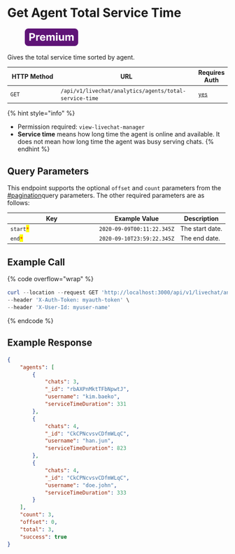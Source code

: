 # Get Agent Total Service Time

<figure><img src="../../../../../../../.gitbook/assets/Premium.svg" alt=""><figcaption></figcaption></figure>

Gives the total service time sorted by agent.

<table><thead><tr><th width="163">HTTP Method</th><th width="319">URL</th><th>Requires Auth</th></tr></thead><tbody><tr><td><code>GET</code></td><td><code>/api/v1/livechat/analytics/agents/total-service-time</code></td><td><a href="../../../authentication-endpoints/"><code>yes</code></a></td></tr></tbody></table>

{% hint style="info" %}
* Permission required: `view-livechat-manager`
* **Service time** means how long time the agent is online and available. It does not mean how long time the agent was busy serving chats.
{% endhint %}

## Query Parameters

This endpoint supports the optional `offset` and `count` parameters from the [#pagination](../../../../#pagination "mention")query parameters. The other required parameters are as follows:

<table><thead><tr><th width="189">Key</th><th>Example Value</th><th>Description</th></tr></thead><tbody><tr><td><code>start</code><mark style="color:red;"><code>*</code></mark></td><td><code>2020-09-09T00:11:22.345Z</code></td><td>The start date.</td></tr><tr><td><code>end</code><mark style="color:red;"><code>*</code></mark></td><td><code>2020-09-10T23:59:22.345Z</code></td><td>The end date.</td></tr></tbody></table>

## Example Call

{% code overflow="wrap" %}
```powershell
curl --location --request GET 'http://localhost:3000/api/v1/livechat/analytics/agents/total-service-time?start=2020-02-12T00:11:22.345Z&end=2020-02-18T23:59:22.345Z' \
--header 'X-Auth-Token: myauth-token' \
--header 'X-User-Id: myuser-name'
```
{% endcode %}

## Example Response

```json
{
    "agents": [
        {
            "chats": 3,
            "_id": "rbAXPnMktTFbNpwtJ",
            "username": "kim.baeko",
            "serviceTimeDuration": 331
        },
        {
            "chats": 4,
            "_id": "CkCPNcvsvCDfmWLqC",
            "username": "han.jun",
            "serviceTimeDuration": 823
        },
        {
            "chats": 4,
            "_id": "CkCPNcvsvCDfmWLqC",
            "username": "doe.john",
            "serviceTimeDuration": 333
        }
    ],
    "count": 3,
    "offset": 0,
    "total": 3,
    "success": true
}
```
